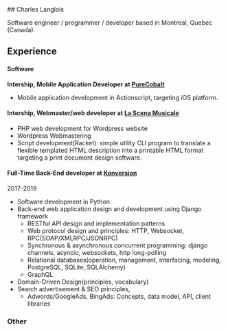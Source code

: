<link rel="stylesheet" href="https://cdn.jsdelivr.net/gh/devicons/devicon@v2.15.1/devicon.min.css">
<script src="https://kit.fontawesome.com/2693fce77c.js" crossorigin="anonymous"></script>
## Charles Langlois

Software engineer / programmer / developer based in Montreal, Quebec (Canada).

## Experience
#### Software

**Intership, Mobile Application Developer at [PureCobalt](https://www.purecobalt.com/)**
- Mobile application development in Actionscript, targeting iOS platform.

#### Intership, Webmaster/web developer at [La Scena Musicale](https://myscena.org/)
- PHP web development for Wordpress website
- Wordpress Webmastering
- Script development(Racket): simple utility CLI program to translate a flexible templated HTML description into a printable HTML format targeting a print document design software.

#### Full-Time Back-End developer at [Konversion](https://www.linkedin.com/company/konversion/about/)
2017-2019
- Software development in Python <i class="fa-brands fa-python"></i>
- Back-end web application design and development using Django framework
  - RESTful API design and implementation patterns
  - Web protocol design and principles: HTTP, Websocket, RPC(SOAP/XMLRPC/JSONRPC)
  - Synchronous & asynchronous concurrent programming: django channels, asyncio, websockets, http long-polling
  - Relational databases(operation, management, interfacing, modeling, PostgreSQL, SQLite, SQLAlchemy)<i class="devicon-postgresql-plain colored"></i><i class="devicon-sqlalchemy-plain colored"></i><i class="devicon-sqlite-plain colored"></i>
  - GraphQL
- Domain-Driven Design(principles, vocabulary)
- Search advertisement & SEO principles,
  - Adwords/GoogleAds, BingAds: Concepts, data model, API, client libraries

### Other
